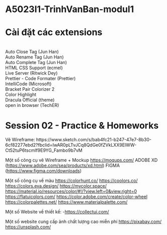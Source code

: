 # A5023I1-TrinhVanBan-modul1
<h1>Cài đặt các extensions</h1><br>
Auto Close Tag (Jun Han) <br>
Auto Rename Tag (Jun Han)<br>
Auto Complete Tag (Jun Han)<br>
HTML CSS Support (ecmel)<br>
Live Server (Ritwick Dey)<br>
Prettier - Code Formater (Prettier)<br>
IntelliCode (Microsoft)<br>
Bracket Pair Colorizer 2<br>
Color Highlight<br>
Dracula Official (theme)<br>
open in browser (TechER)<br>

<h1>Session 02 - Practice & Homeworks</h1>
Vẽ Wireframe: https://www.sketch.com/s/bab4fc21-b247-47e7-8b30-6cf82277ebd2?fbclid=IwAR0pLTvJCq8QdGe0fZVkLXX9ElWW-Ct52tuP6tscmlf9E9YG_Fambo9b7vM <br>

Một số công cụ vẽ Wireframe + Mockup https://moqups.com/ ADOBE XD (https://www.adobe.com/sea/products/xd.html) FIGMA (https://www.figma.com/downloads)<br>

Một số công cụ về màu https://colorhunt.co/ https://coolors.co/ https://colors.eva.design/ https://mycolor.space/ https://material.io/resources/color/#!/?view.left=0&view.right=0 https://flatuicolors.com/ https://color.adobe.com/create/color-wheel https://colorpalettes.net/ https://www.materialpalette.com/<br>

Một số Website về thiết kế: -https://collectui.com/<br>

Một số website cung cấp ảnh chất lượng cao miễn phí https://pixabay.com/ https://unsplash.com/<br>
